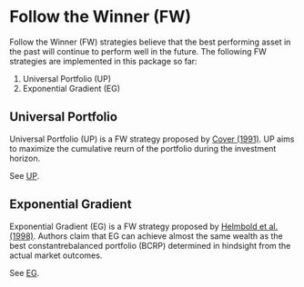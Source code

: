 # Follow the Winner (FW)
Follow the Winner (FW) strategies believe that the best performing asset in the past will continue to perform well in the future. The following FW strategies are implemented in this package so far:
1. Universal Portfolio (UP)
2. Exponential Gradient (EG)

## Universal Portfolio
Universal Portfolio (UP) is a FW strategy proposed by [Cover (1991)](https://doi.org/10.1111/j.1467-9965.1991.tb00002.x). UP aims to maximize the cumulative reurn of the portfolio during the investment horizon.

See [UP](https://shayandavoodii.github.io/OPS.jl/dev/funcs/#OPS.UP-Tuple{Matrix{Float64}}).

## Exponential Gradient
Exponential Gradient (EG) is a FW strategy proposed by [Helmbold et al. (1998)](https://doi.org/10.1007/3-540-49257-7_5). Authors claim that EG can achieve almost the same wealth as the best constantrebalanced portfolio (BCRP) determined in hindsight from the actual market outcomes.

See [EG](https://shayandavoodii.github.io/OPS.jl/dev/funcs/#OPS.EG-Tuple{Matrix{Float64}}).
